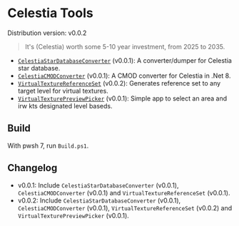 # Celestia Tools

Distribution version: v0.0.2

> It's (Celestia) worth some 5-10 year investment, from 2025 to 2035.

* [`CelestiaStarDatabaseConverter`](./CelestiaStarDatabaseConverter/README.md) (v0.0.1): A converter/dumper for Celestia star database.
* [`CelestiaCMODConverter`](./CelestiaCMODConverter/README.md) (v0.0.1): A CMOD converter for Celestia in .Net 8.
* [`VirtualTextureReferenceSet`](./VirtualTextureReferenceSet/README.md) (v0.0.2): Generates reference set to any target level for virtual textures.
* [`VirtualTexturePreviewPicker`](./VirtualTexturePreviewPicker/README.md) (v0.0.1): Simple app to select an area and  irw kts designated level baseds.

## Build

With pwsh 7, run `Build.ps1`.

## Changelog

* v0.0.1: Include `CelestiaStarDatabaseConverter` (v0.0.1), `CelestiaCMODConverter` (v0.0.1) and `VirtualTextureReferenceSet` (v0.0.1).
* v0.0.2: Include `CelestiaStarDatabaseConverter` (v0.0.1), `CelestiaCMODConverter` (v0.0.1), `VirtualTextureReferenceSet` (v0.0.2) and `VirtualTexturePreviewPicker` (v0.0.1).